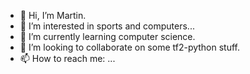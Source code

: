 - 👋 Hi, I’m Martin.
- 👀 I’m interested in sports and computers...
- 🌱 I’m currently learning computer science.
- 💞️ I’m looking to collaborate on some tf2-python stuff.
- 📫 How to reach me: ...

<!---
Martinovics/Martinovics is a ✨ special ✨ repository because its `README.md` (this file) appears on your GitHub profile.
You can click the Preview link to take a look at your changes.
--->
